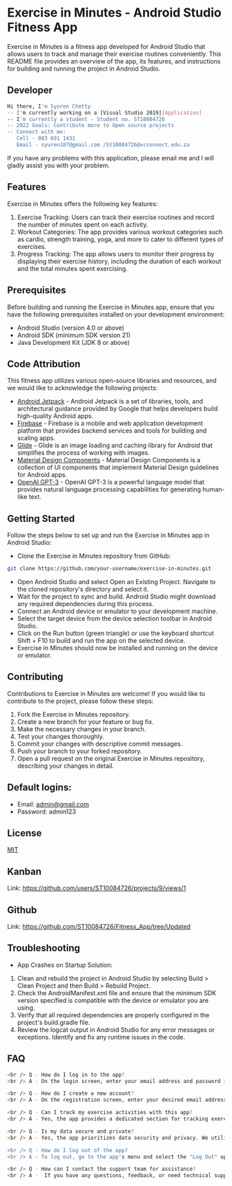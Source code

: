 # Exercise in Minutes - Android Studio Fitness App
Exercise in Minutes is a fitness app developed for Android Studio that allows users to track and manage their exercise routines conveniently. This README file provides an overview of the app, its features, and instructions for building and running the project in Android Studio.

## Developer
```bash
Hi there, I'm Syuren Chetty
-- I'm currently working on a [Visual Studio 2019][Application]
-- I'm currently a student - Student no. ST10084726
-- 2022 Goals: Contribute more to Open source projects
-- Connect with me:
   Cell - 083 691 1431
   Email - syuren187@gmail.com /St10084726@vcconnect.edu.za
```
If you have any problems with this application, please email me and I will gladly assist you with your problem.

## Features
Exercise in Minutes offers the following key features:
1) Exercise Tracking: Users can track their exercise routines and record the number of minutes spent on each activity.
2) Workout Categories: The app provides various workout categories such as cardio, strength training, yoga, and more to cater to different types of exercises.
3) Progress Tracking: The app allows users to monitor their progress by displaying their exercise history, including the duration of each workout and the total minutes spent exercising.

## Prerequisites
Before building and running the Exercise in Minutes app, ensure that you have the following prerequisites installed on your development environment:
- Android Studio (version 4.0 or above)
- Android SDK (minimum SDK version 21)
- Java Development Kit (JDK 8 or above)

## Code Attribution
This fitness app utilizes various open-source libraries and resources, and we would like to acknowledge the following projects:
- [Android Jetpack](https://developer.android.com/jetpack) - Android Jetpack is a set of libraries, tools, and architectural guidance provided by Google that helps developers build high-quality Android apps.
- [Firebase](https://firebase.google.com/) - Firebase is a mobile and web application development platform that provides backend services and tools for building and scaling apps.
- [Glide](https://github.com/bumptech/glide) - Glide is an image loading and caching library for Android that simplifies the process of working with images.
- [Material Design Components](https://github.com/material-components/material-components-android) - Material Design Components is a collection of UI components that implement Material Design guidelines for Android apps.
- [OpenAI GPT-3](https://openai.com/) - OpenAI GPT-3 is a powerful language model that provides natural language processing capabilities for generating human-like text.

## Getting Started
Follow the steps below to set up and run the Exercise in Minutes app in Android Studio:
- Clone the Exercise in Minutes repository from GitHub:
```bash
git clone https://github.com/your-username/exercise-in-minutes.git
```
- Open Android Studio and select Open an Existing Project. Navigate to the cloned repository's directory and select it.
- Wait for the project to sync and build. Android Studio might download any required dependencies during this process.
- Connect an Android device or emulator to your development machine.
- Select the target device from the device selection toolbar in Android Studio.
- Click on the Run button (green triangle) or use the keyboard shortcut Shift + F10 to build and run the app on the selected device.
- Exercise in Minutes should now be installed and running on the device or emulator.

## Contributing
Contributions to Exercise in Minutes are welcome! If you would like to contribute to the project, please follow these steps:
1) Fork the Exercise in Minutes repository.
2) Create a new branch for your feature or bug fix.
3) Make the necessary changes in your branch.
4) Test your changes thoroughly.
5) Commit your changes with descriptive commit messages.
6) Push your branch to your forked repository.
7) Open a pull request on the original Exercise in Minutes repository, describing your changes in detail.

## Default logins:
- Email: admin@gmail.com
- Password: admin123

## License
[MIT](https://choosealicense.com/licenses/mit/)

## Kanban
Link: https://github.com/users/ST10084726/projects/9/views/1

## Github
Link: https://github.com/ST10084726/Fitness_App/tree/Updated

## Troubleshooting
* App Crashes on Startup
Solution:
1) Clean and rebuild the project in Android Studio by selecting Build > Clean Project and then Build > Rebuild Project.
2) Check the AndroidManifest.xml file and ensure that the minimum SDK version specified is compatible with the device or emulator you are using.
3) Verify that all required dependencies are properly configured in the project's build.gradle file.
4) Review the logcat output in Android Studio for any error messages or exceptions. Identify and fix any runtime issues in the code.

## FAQ
```bash
<br /> Q - How do I log in to the app?
<br /> A - On the login screen, enter your email address and password in the respective fields and click the "Login" button.

<br /> Q - How do I create a new account?
<br /> A - On the registration screen, enter your desired email address, password, and confirm the password. Then, click the "Register" button to create a new account.

<br /> Q - Can I track my exercise activities with this app?
<br /> A - Yes, the app provides a dedicated section for tracking exercise activities. You can log your workouts, set goals, and monitor your progress.

<br /> Q - Is my data secure and private?
<br /> A - Yes, the app prioritizes data security and privacy. We utilize Firebase's secure backend services, including user authentication and data storage, to ensure the confidentiality and integrity of your information.

<br /> Q - How do I log out of the app?
<br /> A - To log out, go to the app's menu and select the "Log Out" option. This will securely sign you out of your account.

<br /> Q - How can I contact the support team for assistance?
<br /> A -  If you have any questions, feedback, or need technical support, you can reach out to our support team at syuren187@gmail.com. We are here to help!

```
